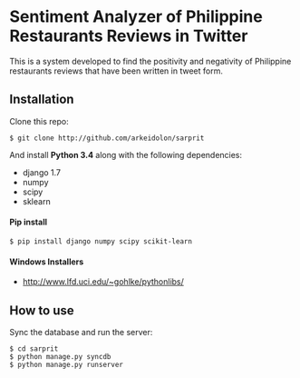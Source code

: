 Sentiment Analyzer of Philippine Restaurants Reviews in Twitter
====
This is a system developed to find the positivity and negativity of Philippine restaurants reviews that have been written in tweet form.

## Installation
Clone this repo:

    $ git clone http://github.com/arkeidolon/sarprit

And install __Python 3.4__ along with the following dependencies:
* django 1.7
* numpy
* scipy
* sklearn

#### Pip install
    $ pip install django numpy scipy scikit-learn

#### Windows Installers
* http://www.lfd.uci.edu/~gohlke/pythonlibs/
    
## How to use

Sync the database and run the server:

    $ cd sarprit
    $ python manage.py syncdb
    $ python manage.py runserver
